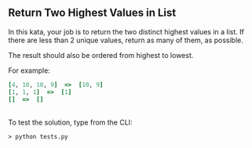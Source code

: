 ## Return Two Highest Values in List

<p align="justify">

In this kata, your job is to return the two distinct highest values in a list. If there are less than 2 unique values, return as many of them, as possible.

The result should also be ordered from highest to lowest.

For example:

``` ruby
[4, 10, 10, 9]  =>  [10, 9]
[1, 1, 1]  =>  [1]
[]  =>  []
```
<br/>
To test the solution, type from the CLI: 
<br/>

    > python tests.py

</p>
  
